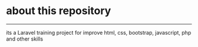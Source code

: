 <h1>about this repository</h1>
<hr>

its a Laravel training project for improve html, css, bootstrap, javascript, php and other skills
